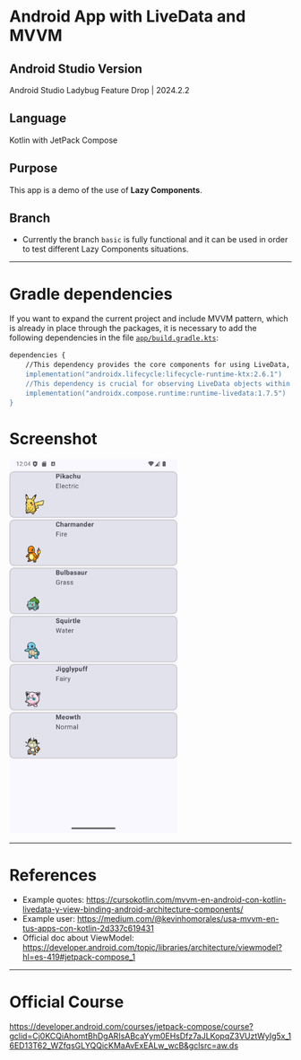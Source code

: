 # Android App with LiveData and MVVM
## Android Studio Version
Android Studio Ladybug Feature Drop | 2024.2.2

## Language
Kotlin with JetPack Compose

## Purpose
This app is a demo of the use of **Lazy Components**.

## Branch
- Currently the branch `basic` is fully functional and it can be used in order to test different Lazy Components situations.

---

# Gradle dependencies
If you want to expand the current project and include MVVM pattern, which is already in place through the packages, it is necessary to add the following dependencies in the file [`app/build.gradle.kts`](app/build.gradle.kts):

``` bash
dependencies {
    //This dependency provides the core components for using LiveData, ViewModel, and other lifecycle-aware components in your Android app. It's essential for implementing the MVVM architecture.
    implementation("androidx.lifecycle:lifecycle-runtime-ktx:2.6.1")
    //This dependency is crucial for observing LiveData objects within your Compose UI. It provides the observeAsState() function, which allows you to convert LiveData values into Compose state, enabling your UI to automatically update when the LiveData changes. Explanation:
    implementation("androidx.compose.runtime:runtime-livedata:1.7.5")
}
```

# Screenshot
<img src="app/src/main/res/drawable/basic_capture_1.png" alt="App activity" width="300"/>

---
# References
- Example quotes: https://cursokotlin.com/mvvm-en-android-con-kotlin-livedata-y-view-binding-android-architecture-components/
- Example user: https://medium.com/@kevinhomorales/usa-mvvm-en-tus-apps-con-kotlin-2d337c619431
- Official doc about ViewModel: https://developer.android.com/topic/libraries/architecture/viewmodel?hl=es-419#jetpack-compose_1

---
# Official Course
https://developer.android.com/courses/jetpack-compose/course?gclid=Cj0KCQiAhomtBhDgARIsABcaYym0EHsDfz7aJLKopqZ3VUztWyIg5x_16ED13T62_WZfqsGLYQQicKMaAvExEALw_wcB&gclsrc=aw.ds
